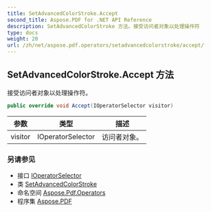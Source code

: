 ```yaml
---
title: SetAdvancedColorStroke.Accept
second_title: Aspose.PDF for .NET API Reference
description: SetAdvancedColorStroke 方法。接受访问者对象以处理操作符
type: docs
weight: 20
url: /zh/net/aspose.pdf.operators/setadvancedcolorstroke/accept/
---
```

## SetAdvancedColorStroke.Accept 方法

接受访问者对象以处理操作符。

```csharp
public override void Accept(IOperatorSelector visitor)
```

| 参数 | 类型 | 描述 |
| --- | --- | --- |
| visitor | IOperatorSelector | 访问者对象。 |

### 另请参见

* 接口 [IOperatorSelector](../../../aspose.pdf/ioperatorselector/)
* 类 [SetAdvancedColorStroke](../)
* 命名空间 [Aspose.Pdf.Operators](../../../aspose.pdf.operators/)
* 程序集 [Aspose.PDF](../../../)